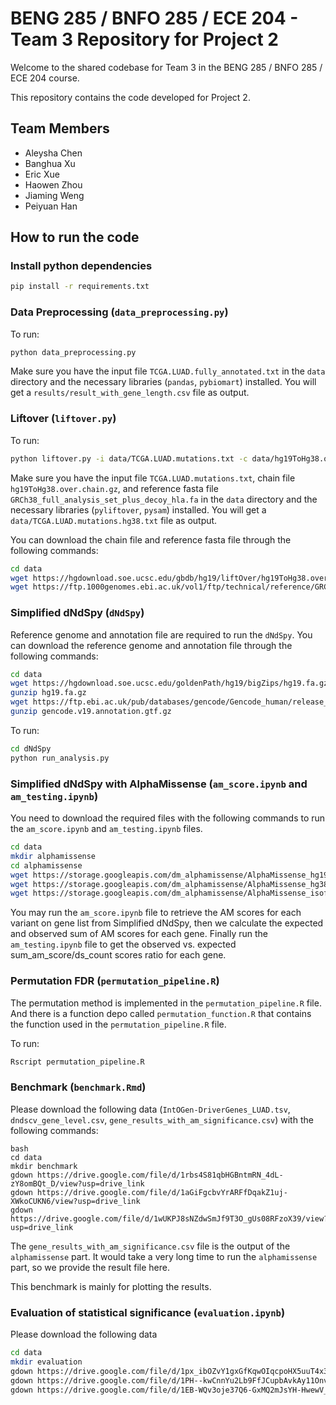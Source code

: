 # BENG 285 / BNFO 285 / ECE 204 - Team 3 Repository for Project 2

Welcome to the shared codebase for Team 3 in the BENG 285 / BNFO 285 / ECE 204 course.

This repository contains the code developed for Project 2.

## Team Members

- Aleysha Chen
- Banghua Xu
- Eric Xue
- Haowen Zhou
- Jiaming Weng
- Peiyuan Han

## How to run the code

### Install python dependencies
```bash
pip install -r requirements.txt
```

### Data Preprocessing (`data_preprocessing.py`)
To run:
```bash
python data_preprocessing.py
```
Make sure you have the input file `TCGA.LUAD.fully_annotated.txt` in the `data` directory and the necessary libraries (`pandas`, `pybiomart`) installed. You will get a `results/result_with_gene_length.csv` file as output. 

### Liftover (`liftover.py`)
To run:
```bash
python liftover.py -i data/TCGA.LUAD.mutations.txt -c data/hg19ToHg38.over.chain.gz -r data/GRCh38_full_analysis_set_plus_decoy_hla.fa -o data/TCGA.LUAD.mutations.hg38.txt
```
Make sure you have the input file `TCGA.LUAD.mutations.txt`, chain file `hg19ToHg38.over.chain.gz`, and reference fasta file `GRCh38_full_analysis_set_plus_decoy_hla.fa` in the `data` directory and the necessary libraries (`pyliftover`, `pysam`) installed. You will get a `data/TCGA.LUAD.mutations.hg38.txt` file as output. 

You can download the chain file and reference fasta file through the following commands:

```bash
cd data
wget https://hgdownload.soe.ucsc.edu/gbdb/hg19/liftOver/hg19ToHg38.over.chain.gz
wget https://ftp.1000genomes.ebi.ac.uk/vol1/ftp/technical/reference/GRCh38_reference_genome/GRCh38_full_analysis_set_plus_decoy_hla.fa
```

### Simplified dNdSpy (`dNdSpy`)
Reference genome and annotation file are required to run the `dNdSpy`. You can download the reference genome and annotation file through the following commands:
```bash
cd data
wget https://hgdownload.soe.ucsc.edu/goldenPath/hg19/bigZips/hg19.fa.gz
gunzip hg19.fa.gz
wget https://ftp.ebi.ac.uk/pub/databases/gencode/Gencode_human/release_19/gencode.v19.annotation.gtf.gz
gunzip gencode.v19.annotation.gtf.gz
```
To run:
```bash
cd dNdSpy
python run_analysis.py
```
### Simplified dNdSpy with AlphaMissense (`am_score.ipynb` and `am_testing.ipynb`)
You need to download the required files with the following commands to run the `am_score.ipynb` and `am_testing.ipynb` files.
```bash
cd data
mkdir alphamissense
cd alphamissense
wget https://storage.googleapis.com/dm_alphamissense/AlphaMissense_hg19.tsv.gz
wget https://storage.googleapis.com/dm_alphamissense/AlphaMissense_hg38.tsv.gz
wget https://storage.googleapis.com/dm_alphamissense/AlphaMissense_isoforms_hg38.tsv.gz
```
You may run the `am_score.ipynb` file to retrieve the AM scores for each variant on gene list from Simplified dNdSpy, then we calculate the expected and observed sum of AM scores for each gene. Finally run the `am_testing.ipynb` file to get the observed vs. expected sum_am_score/ds_count scores ratio for each gene.

### Permutation FDR (`permutation_pipeline.R`)
The permutation method is implemented in the `permutation_pipeline.R` file. And there is a function depo called `permutation_function.R` that contains the function used in the `permutation_pipeline.R` file.

To run:
```bash
Rscript permutation_pipeline.R
```

### Benchmark (`benchmark.Rmd`)
Please download the following data (`IntOGen-DriverGenes_LUAD.tsv`, `dndscv_gene_level.csv`, `gene_results_with_am_significance.csv`) with the following commands:
```
bash
cd data
mkdir benchmark
gdown https://drive.google.com/file/d/1rbs4S81qbHGBntmRN_4dL-zY8omBQt_D/view?usp=drive_link
gdown https://drive.google.com/file/d/1aGiFgcbvYrARFfDqakZ1uj-XWkoCUKN6/view?usp=drive_link
gdown https://drive.google.com/file/d/1wUKPJ8sNZdwSmJf9T3O_gUs08RFzoX39/view?usp=drive_link
```
The `gene_results_with_am_significance.csv` file is the output of the `alphamissense` part. It would take a very long time to run the `alphamissense` part, so we provide the result file here.

This benchmark is mainly for plotting the results.

### Evaluation of statistical significance (`evaluation.ipynb`)
Please download the following data 
```bash
cd data
mkdir evaluation
gdown https://drive.google.com/file/d/1px_ibOZvY1gxGfKqwOIqcpoHX5uuT4x3/view?usp=drive_link
gdown https://drive.google.com/file/d/1PH--kwCnnYu2Lb9FfJCupbAvkAy11Onv/view?usp=drive_link
gdown https://drive.google.com/file/d/1EB-WQv3oje37Q6-GxMQ2mJsYH-HwewV_/view?usp=drive_link
```



